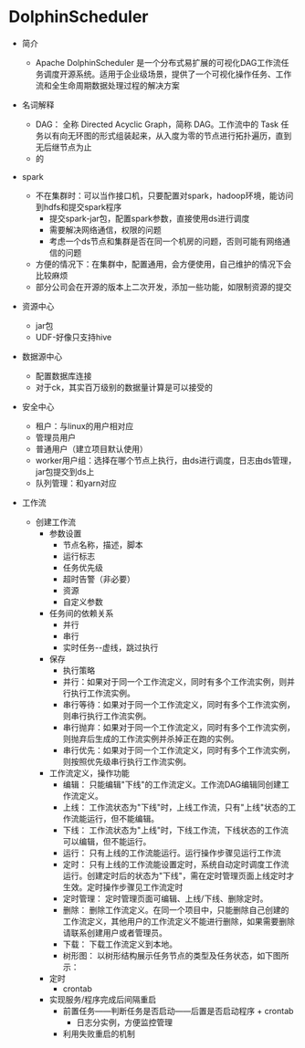 # DolphinScheduler
- 简介
    - Apache DolphinScheduler 是一个分布式易扩展的可视化DAG工作流任务调度开源系统。适用于企业级场景，提供了一个可视化操作任务、工作流和全生命周期数据处理过程的解决方案 
- 名词解释
    - DAG： 全称 Directed Acyclic Graph，简称 DAG。工作流中的 Task 任务以有向无环图的形式组装起来，从入度为零的节点进行拓扑遍历，直到无后继节点为止
    - 的
- spark
    - 不在集群时：可以当作接口机，只要配置对spark，hadoop环境，能访问到hdfs和提交spark程序
        - 提交spark-jar包，配置spark参数，直接使用ds进行调度
        - 需要解决网络通信，权限的问题
        - 考虑一个ds节点和集群是否在同一个机房的问题，否则可能有网络通信的问题
    - 方便的情况下：在集群中，配置通用，会方便使用，自己维护的情况下会比较麻烦
    - 部分公司会在开源的版本上二次开发，添加一些功能，如限制资源的提交

- 资源中心
    - jar包
    - UDF-好像只支持hive
- 数据源中心
    - 配置数据库连接
    - 对于ck，其实百万级别的数据量计算是可以接受的
- 安全中心
    - 租户：与linux的用户相对应
    - 管理员用户
    - 普通用户（建立项目默认使用）
    - worker用户组：选择在哪个节点上执行，由ds进行调度，日志由ds管理，jar包提交到ds上
    - 队列管理：和yarn对应
- 工作流
    - 创建工作流
        - 参数设置
            - 节点名称，描述，脚本
            - 运行标志
            - 任务优先级
            - 超时告警（非必要）
            - 资源
            - 自定义参数
        - 任务间的依赖关系
            - 并行
            - 串行
            - 实时任务--虚线，跳过执行
        - 保存
            - 执行策略
            - 并行：如果对于同一个工作流定义，同时有多个工作流实例，则并行执行工作流实例。
            - 串行等待：如果对于同一个工作流定义，同时有多个工作流实例，则串行执行工作流实例。
            - 串行抛弃：如果对于同一个工作流定义，同时有多个工作流实例，则抛弃后生成的工作流实例并杀掉正在跑的实例。
            - 串行优先：如果对于同一个工作流定义，同时有多个工作流实例，则按照优先级串行执行工作流实例。
        - 工作流定义，操作功能
            -  编辑： 只能编辑"下线"的工作流定义。工作流DAG编辑同创建工作流定义。
            - 上线： 工作流状态为"下线"时，上线工作流，只有"上线"状态的工作流能运行，但不能编辑。
            - 下线： 工作流状态为"上线"时，下线工作流，下线状态的工作流可以编辑，但不能运行。
            - 运行： 只有上线的工作流能运行。运行操作步骤见运行工作流
            - 定时： 只有上线的工作流能设置定时，系统自动定时调度工作流运行。创建定时后的状态为"下线"，需在定时管理页面上线定时才生效。定时操作步骤见工作流定时
            - 定时管理： 定时管理页面可编辑、上线/下线、删除定时。
            - 删除： 删除工作流定义。在同一个项目中，只能删除自己创建的工作流定义，其他用户的工作流定义不能进行删除，如果需要删除请联系创建用户或者管理员。
            - 下载： 下载工作流定义到本地。
            - 树形图： 以树形结构展示任务节点的类型及任务状态，如下图所示：
        - 定时
            - crontab 
        - 实现服务/程序完成后间隔重启
            - 前置任务——判断任务是否启动——后置是否启动程序 + crontab
                - 日志分实例，方便监控管理
            - 利用失败重启的机制
